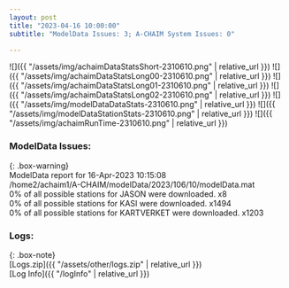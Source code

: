 ```yaml
---
layout: post
title: "2023-04-16 10:00:00"
subtitle: "ModelData Issues: 3; A-CHAIM System Issues: 0"

---
```


![]({{ "/assets/img/achaimDataStatsShort-2310610.png" | relative_url }})
![]({{ "/assets/img/achaimDataStatsLong00-2310610.png" | relative_url }})
![]({{ "/assets/img/achaimDataStatsLong01-2310610.png" | relative_url }})
![]({{ "/assets/img/achaimDataStatsLong02-2310610.png" | relative_url }})
![]({{ "/assets/img/modelDataDataStats-2310610.png" | relative_url }})
![]({{ "/assets/img/modelDataStationStats-2310610.png" | relative_url }})
![]({{ "/assets/img/achaimRunTime-2310610.png" | relative_url }})


### ModelData Issues:  
  
{: .box-warning}  
 ModelData report for 16-Apr-2023 10:15:08   
 /home2/achaim1/A-CHAIM/modelData/2023/106/10/modelData.mat   
 0% of all possible stations for JASON were downloaded. x8   
 0% of all possible stations for KASI were downloaded. x1494   
 0% of all possible stations for KARTVERKET were downloaded. x1203   
  


### Logs:  
  
{: .box-note}  
[Logs.zip]({{ "/assets/other/logs.zip" | relative_url }})  
[Log Info]({{ "/logInfo" | relative_url }})  
